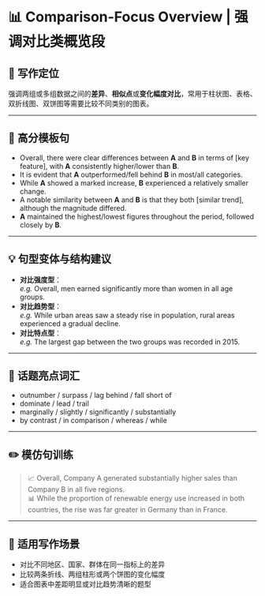 # 📊 Comparison-Focus Overview | 强调对比类概览段

## 🔹 写作定位
强调两组或多组数据之间的**差异**、**相似点**或**变化幅度对比**，常用于柱状图、表格、双折线图、双饼图等需要比较不同类别的图表。

---

## 📝 高分模板句

- Overall, there were clear differences between **A** and **B** in terms of [key feature], with **A** consistently higher/lower than **B**.
- It is evident that **A** outperformed/fell behind **B** in most/all categories.
- While **A** showed a marked increase, **B** experienced a relatively smaller change.
- A notable similarity between **A** and **B** is that they both [similar trend], although the magnitude differed.
- **A** maintained the highest/lowest figures throughout the period, followed closely by **B**.

---

## 💡 句型变体与结构建议

- **对比强度型**：  
  *e.g.* Overall, men earned significantly more than women in all age groups.
- **对比趋势型**：  
  *e.g.* While urban areas saw a steady rise in population, rural areas experienced a gradual decline.
- **对比特点型**：  
  *e.g.* The largest gap between the two groups was recorded in 2015.

---

## 🎯 话题亮点词汇

- outnumber / surpass / lag behind / fall short of
- dominate / lead / trail
- marginally / slightly / significantly / substantially
- by contrast / in comparison / whereas / while

---

## ✏️ 模仿句训练

> 📈 Overall, Company A generated substantially higher sales than Company B in all five regions.  
> 📊 While the proportion of renewable energy use increased in both countries, the rise was far greater in Germany than in France.

---

## 🧭 适用写作场景

- 对比不同地区、国家、群体在同一指标上的差异
- 比较两条折线、两组柱形或两个饼图的变化幅度
- 适合图表中差距明显或对比趋势清晰的题型
